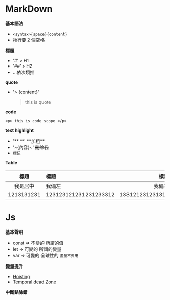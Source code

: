 # MarkDown

**基本語法**

- `<syntax>{space}{content}`
- 換行要 2 個空格

**標題**

- '#' > H1
- '##' > H2
- ...依次類推

**quote**

- '> {content}'
  > this is quote

**code**

```
<p> this is code scope </p>
```

**text highlight**

- '\*\* **' **加粗\*\*
- '~{內容}~' ~~刪除我~~
- `標記`

**Table**

|    標題    | 標題                  |            標題 |
| :--------: | :-------------------- | --------------: |
|  我是居中  | 我偏左                |          我偏右 |
| 1213131231 | 123123121231231233312 | 133121231231313 |




# Js

**基本聲明**
- const => 不變的  所謂的值  
- let => 可變的 所謂的變量
- var => 可變的 全球性的 `盡量不要用`
  
**變量提升**
- [Hoisting](https://developer.mozilla.org/zh-TW/docs/Glossary/Hoisting)
- [Temporal dead Zone](https://developer.mozilla.org/zh-TW/docs/Web/JavaScript/Reference/Statements/let)

**中斷點除錯**